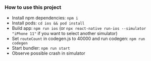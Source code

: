 ### How to use this project

- Install npm dependencies: `npm i`
- Install pods: `cd ios && pod install`
- Build app: `npm run ios` (or `npx react-native run-ios --simulator "iPhone 11"` if you want to select another simulator)
- Set `routeCount` in codegen.js to 40000 and run codegen: `npm run codegen`
- Start bundler: `npm run start`
- Observe possible crash in simulator
